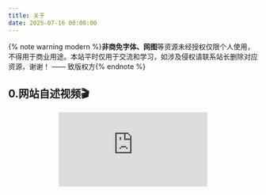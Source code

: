 ```yaml
---
title: 关于
date: 2025-07-16 00:00:00
---
```


{% note warning modern %}<b>非商免字体、网图</b>等资源未经授权仅限个人使用，不得用于商业用途。本站平时仅用于交流和学习，如涉及侵权请联系站长删除对应资源，谢谢！ —— 致版权方{% endnote %}

## 0.网站自述视频🎬

<div class="about_page">
  <div align=center class="aspect-ratio">
      <iframe src="https://player.bilibili.com/player.html?aid=474023258&&page=1&as_wide=1&high_quality=1&danmaku=0" 
      scrolling="no" 
      border="0" 
      frameborder="no" 
      framespacing="0" 
      high_quality=1
      danmaku=1 
      allowfullscreen="true"> 
      </iframe>
  </div>
</div>

<br>


